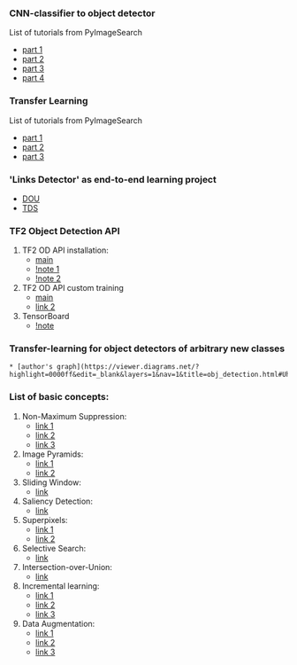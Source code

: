 ### CNN-classifier to object detector
List of tutorials from PyImageSearch
* [part 1](https://www.pyimagesearch.com/2020/06/22/turning-any-cnn-image-classifier-into-an-object-detector-with-keras-tensorflow-and-opencv/)
* [part 2](https://www.pyimagesearch.com/2020/06/29/opencv-selective-search-for-object-detection/)
* [part 3](https://www.pyimagesearch.com/2020/07/06/region-proposal-object-detection-with-opencv-keras-and-tensorflow/)
* [part 4](https://www.pyimagesearch.com/2020/07/13/r-cnn-object-detection-with-keras-tensorflow-and-deep-learning/)

### Transfer Learning
List of tutorials from PyImageSearch
* [part 1](https://www.pyimagesearch.com/2019/05/20/transfer-learning-with-keras-and-deep-learning/)
* [part 2](https://www.pyimagesearch.com/2019/05/27/keras-feature-extraction-on-large-datasets-with-deep-learning/)
* [part 3](https://www.pyimagesearch.com/2019/06/03/fine-tuning-with-keras-and-deep-learning/)

### 'Links Detector' as end-to-end learning project
* [DOU](https://dou.ua/forums/topic/32156/?from=tg-tech)
* [TDS](https://towardsdatascience.com/making-the-printed-links-clickable-using-tensorflow-2-object-detection-api-be42bd65488a)


### TF2 Object Detection API
1. TF2 OD API installation:
    * [main](https://tensorflow-object-detection-api-tutorial.readthedocs.io/en/latest/install.html)
    * [!note 1](https://stackoverflow.com/a/62483993/6025592)
    * [!note 2](https://github.com/keras-team/autokeras/issues/1296)
2. TF2 OD API custom training
    * [main](https://tensorflow-object-detection-api-tutorial.readthedocs.io/en/latest/training.html#preparing-the-dataset)
    * [link 2](https://medium.com/swlh/guide-to-tensorflow-object-detection-tensorflow-2-e55ba3cdbc03)
3. TensorBoard
    * [!note](https://github.com/tensorflow/tensorboard/issues/3117#issuecomment-605531669)


### Transfer-learning for object detectors of arbitrary new classes
    * [author's graph](https://viewer.diagrams.net/?highlight=0000ff&edit=_blank&layers=1&nav=1&title=obj_detection.html#Uhttps%3A%2F%2Fdrive.google.com%2Fuc%3Fid%3D1j95XoqyjE5Wv89KHblT7h28tpa6LHitj%26export%3Ddownload)



### List of basic concepts:
1. Non-Maximum Suppression:
    * [link 1](https://www.pyimagesearch.com/2015/02/16/faster-non-maximum-suppression-python/)
    * [link 2](https://towardsdatascience.com/non-maximum-suppression-nms-93ce178e177c)
    * [link 3](https://www.coursera.org/lecture/convolutional-neural-networks/non-max-suppression-dvrjH)
2. Image Pyramids:
    * [link 1](https://www.pyimagesearch.com/2015/03/16/image-pyramids-with-python-and-opencv/)
    * [link 2](https://scikit-image.org/docs/dev/api/skimage.transform.html#pyramid-gaussian)
3. Sliding Window:
    * [link](https://www.pyimagesearch.com/2015/03/23/sliding-windows-for-object-detection-with-python-and-opencv/)
4. Saliency Detection:
    * [link](https://www.pyimagesearch.com/2018/07/16/opencv-saliency-detection/)
5. Superpixels:
    * [link 1](https://www.pyimagesearch.com/2014/07/28/a-slic-superpixel-tutorial-using-python/)
    * [link 2](https://www.pyimagesearch.com/2014/12/29/accessing-individual-superpixel-segmentations-python/)
6. Selective Search:
    * [link](https://www.pyimagesearch.com/2020/06/29/opencv-selective-search-for-object-detection/)
7. Intersection-over-Union:
    * [link](https://www.pyimagesearch.com/2016/11/07/intersection-over-union-iou-for-object-detection/)
8. Incremental learning:
    * [link 1](https://scikit-learn.org/0.15/modules/scaling_strategies.html#incremental-learning)
    * [link 2](https://www.pyimagesearch.com/2019/05/27/keras-feature-extraction-on-large-datasets-with-deep-learning/)
    * [link 3](https://www.pyimagesearch.com/2019/06/17/online-incremental-learning-with-keras-and-creme/)
9. Data Augmentation:
    * [link 1](https://www.pyimagesearch.com/2019/07/08/keras-imagedatagenerator-and-data-augmentation/)
    * [link 2](https://github.com/aleju/imgaug)
    * [link 3](https://keras-ocr.readthedocs.io/en/latest/examples/end_to_end_training.html#generating-synthetic-data)
